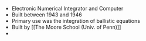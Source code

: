 - Electronic Numerical Integrator and Computer
- Built between 1943 and 1946
- Primary use was the integration of ballistic equations
- Built by [[The Moore School (Univ. of Penn)]]
-